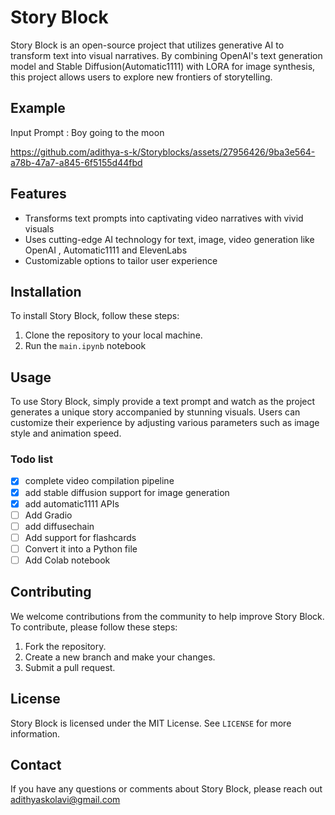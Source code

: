 # Story Block

Story Block is an open-source project that utilizes generative AI to transform text into visual narratives. By combining OpenAI's text generation model and Stable Diffusion(Automatic1111) with LORA for image synthesis, this project allows users to explore new frontiers of storytelling.

## Example
Input Prompt : Boy going to the moon

https://github.com/adithya-s-k/Storyblocks/assets/27956426/9ba3e564-a78b-47a7-a845-6f5155d44fbd



## Features
- Transforms text prompts into captivating video narratives with vivid visuals
- Uses cutting-edge AI technology for text, image, video  generation like OpenAI , Automatic1111 and ElevenLabs
- Customizable options to tailor user experience

## Installation

To install Story Block, follow these steps:

1. Clone the repository to your local machine.
2. Run the `main.ipynb` notebook

## Usage

To use Story Block, simply provide a text prompt and watch as the project generates a unique story accompanied by stunning visuals. Users can customize their experience by adjusting various parameters such as image style and animation speed.

### **Todo list**

- [x]  complete video compilation pipeline
- [x]  add stable diffusion support for image generation
- [x]  add automatic1111 APIs
- [ ]  Add Gradio
- [ ]  add diffusechain
- [ ]  Add support for flashcards
- [ ]  Convert it into a Python file
- [ ]  Add Colab notebook

## Contributing

We welcome contributions from the community to help improve Story Block. To contribute, please follow these steps:

1. Fork the repository.
2. Create a new branch and make your changes.
3. Submit a pull request.

## License

Story Block is licensed under the MIT License. See `LICENSE` for more information.

## Contact

If you have any questions or comments about Story Block, please reach out adithyaskolavi@gmail.com
